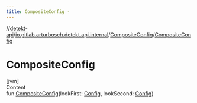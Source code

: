 ```yaml
---
title: CompositeConfig -
---
```

//[detekt-api](../../index.md)/[io.gitlab.arturbosch.detekt.api.internal](../index.md)/[CompositeConfig](index.md)/[CompositeConfig](-composite-config.md)



# CompositeConfig  
[jvm]  
Content  
fun [CompositeConfig](-composite-config.md)(lookFirst: [Config](../../io.gitlab.arturbosch.detekt.api/-config/index.md), lookSecond: [Config](../../io.gitlab.arturbosch.detekt.api/-config/index.md))  




